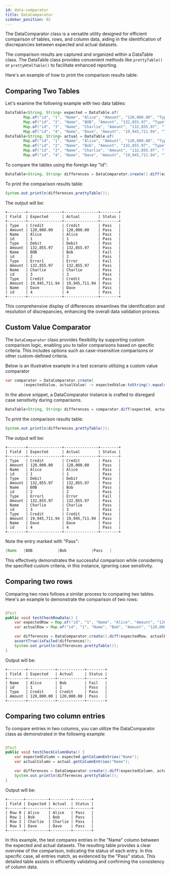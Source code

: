 ```yaml
---
id: data-comparator
title: DataComparator
sidebar_position: 02
---
```


The DataComparator class is a versatile utility designed for efficient comparison of tables, rows, and column data,
aiding in the identification of discrepancies between expected and actual datasets.

The comparison results are captured and organized within a DataTable class. The DataTable class provides convenient
methods like `prettyTable()` or `prettyHtmlTable()` to facilitate enhanced reporting.

Here's an example of how to print the comparison results table:

## Comparing Two Tables

Let's examine the following example with two data tables:

```java
DataTable<String, String> expected = DataTable.of(
        Map.of("id", "1", "Name", "Alice", "Amount", "120,000.00", "Type", "Credit"),
        Map.of("id", "2", "Name", "BOB", "Amount", "132,855.97", "Type", "Debit"),
        Map.of("id", "3", "Name", "Charlie", "Amount", "132,855.97", "Type", "Error1"),
        Map.of("id", "4", "Name", "Dave", "Amount", "19,945,711.94", "Type", "Credit"));
DataTable<String, String> actual = DataTable.of(
        Map.of("id", "1", "Name", "Alice", "Amount", "120,000.00", "Type", "Credit"),
        Map.of("id", "2", "Name", "Bob", "Amount", "132,855.97", "Type", "Debit"),
        Map.of("id", "3", "Name", "Charlie", "Amount", "132,855.97", "Type", "Error"),
        Map.of("id", "4", "Name", "Dave", "Amount", "19,945,711.94", "Type", "Credit"));
```

To compare the tables using the foreign key "id":

```java
DataTable<String, String> differences = DataComparator.create().diff(expected, actual, "id");
```

To print the comparison results table:

```java
System.out.println(differences.prettyTable());
```

The output will be:

```shell
+--------+---------------+---------------+--------+
| Field  | Expected      | Actual        | Status |
+--------+---------------+---------------+--------+
| Type   | Credit        | Credit        | Pass   |
| Amount | 120,000.00    | 120,000.00    | Pass   |
| Name   | Alice         | Alice         | Pass   |
| id     | 1             | 1             | Pass   |
| Type   | Debit         | Debit         | Pass   |
| Amount | 132,855.97    | 132,855.97    | Pass   |
| Name   | BOB           | Bob           | Fail   |
| id     | 2             | 2             | Pass   |
| Type   | Error1        | Error         | Fail   |
| Amount | 132,855.97    | 132,855.97    | Pass   |
| Name   | Charlie       | Charlie       | Pass   |
| id     | 3             | 3             | Pass   |
| Type   | Credit        | Credit        | Pass   |
| Amount | 19,945,711.94 | 19,945,711.94 | Pass   |
| Name   | Dave          | Dave          | Pass   |
| id     | 4             | 4             | Pass   |
+--------+---------------+---------------+--------+
```

This comprehensive display of differences streamlines the identification and resolution of discrepancies, enhancing the
overall data validation process.

## Custom Value Comparator

The `DataComparator` class provides flexibility by supporting custom comparison logic, enabling you to tailor
comparisons based on specific
criteria. This includes options such as case-insensitive comparisons or other custom-defined criteria.

Below is an illustrative example in a test scenario utilizing a custom value comparator

```java
var comparator = DataComparator.create(
        (expectedValue, actualValue) -> expectedValue.toString().equalsIgnoreCase(actualValue.toString()));
```

In the above snippet, a DataComparator instance is crafted to disregard case sensitivity during comparisons.

```java
DataTable<String, String> differences = comparator.diff(expected, actual, "id");
```

To print the comparison results table:

```java
System.out.println(differences.prettyTable());
```

The output will be:

```shell
+--------+---------------+---------------+--------+
| Field  | Expected      | Actual        | Status |
+--------+---------------+---------------+--------+
| Type   | Credit        | Credit        | Pass   |
| Amount | 120,000.00    | 120,000.00    | Pass   |
| Name   | Alice         | Alice         | Pass   |
| id     | 1             | 1             | Pass   |
| Type   | Debit         | Debit         | Pass   |
| Amount | 132,855.97    | 132,855.97    | Pass   |
| Name   | BOB           | Bob           | Pass   |
| id     | 2             | 2             | Pass   |
| Type   | Error1        | Error         | Fail   |
| Amount | 132,855.97    | 132,855.97    | Pass   |
| Name   | Charlie       | Charlie       | Pass   |
| id     | 3             | 3             | Pass   |
| Type   | Credit        | Credit        | Pass   |
| Amount | 19,945,711.94 | 19,945,711.94 | Pass   |
| Name   | Dave          | Dave          | Pass   |
| id     | 4             | 4             | Pass   |
+--------+---------------+---------------+--------+
```

Note the entry marked with "Pass":

```java
|Name   |BOB           |Bob           |Pass   |
```

This effectively demonstrates the successful comparison while considering the specified custom criteria, in this
instance, ignoring case sensitivity.

## Comparing two rows

Comparing two rows follows a similar process to comparing two tables. Here's an example to demonstrate the comparison of
two rows:

```java

@Test
public void testCheckRowData() {
    var expectedRow = Map.of("id", "1", "Name", "Alice", "Amount", "120,000.00", "Type", "Credit");
    var actualRow = Map.of("id", "1", "Name", "Bob", "Amount", "120,000.00", "Type", "Credit");

    var differences = DataComparator.create().diff(expectedRow, actualRow);
    assertTrue(isFailed(differences));
    System.out.println(differences.prettyTable());
}
```

Output will be:

```shell
+--------+------------+------------+--------+
| Field  | Expected   | Actual     | Status |
+--------+------------+------------+--------+
| Name   | Alice      | Bob        | Fail   |
| id     | 1          | 1          | Pass   |
| Type   | Credit     | Credit     | Pass   |
| Amount | 120,000.00 | 120,000.00 | Pass   |
+--------+------------+------------+--------+
```

## Comparing two column entries

To compare entries in two columns, you can utilize the DataComparator class as demonstrated in the following example:

```java

@Test
public void testCheckColumnData() {
    var expectedColumn = expected.getColumnEntries("Name");
    var actualColumn = actual.getColumnEntries("Name");

    var differences = DataComparator.create().diff(expectedColumn, actualColumn);
    System.out.println(differences.prettyTable());
}
```

Output will be:

```shell
+-------+----------+---------+--------+
| Field | Expected | Actual  | Status |
+-------+----------+---------+--------+
| Row 0 | Alice    | Alice   | Pass   |
| Row 1 | Bob      | Bob     | Pass   |
| Row 2 | Charlie  | Charlie | Pass   |
| Row 3 | Dave     | Dave    | Pass   |
+-------+----------+---------+--------+
```

In this example, the test compares entries in the "Name" column between the expected and actual datasets. The resulting
table provides a clear overview of the comparison, indicating the status of each entry. In this specific case, all
entries match, as evidenced by the "Pass" status. This detailed table assists in efficiently validating and confirming
the consistency of column data.
